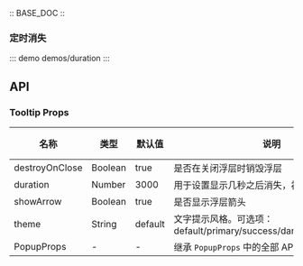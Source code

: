 :: BASE_DOC ::

### 定时消失

::: demo demos/duration
:::

## API

### Tooltip Props

名称 | 类型 | 默认值 | 说明 | 必传
-- | -- | -- | -- | --
destroyOnClose | Boolean | true | 是否在关闭浮层时销毁浮层 | N
duration | Number | 3000 | 用于设置显示几秒之后消失，初始第一次有效 | N
showArrow | Boolean | true | 是否显示浮层箭头 | N
theme | String | default | 文字提示风格。可选项：default/primary/success/danger/warning/light | N
PopupProps | - | - | 继承 `PopupProps` 中的全部 API | N
